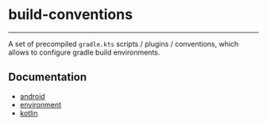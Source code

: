 # build-conventions
---

A set of precompiled `gradle.kts` scripts / plugins / conventions, 
which allows to configure gradle build environments.

## Documentation

* [android](android/README.md)
* [environment](environment/README.md)
* [kotlin](kotlin/README.md)